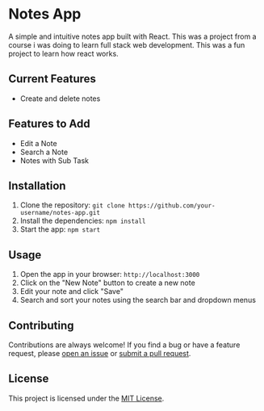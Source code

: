 # Notes App

A simple and intuitive notes app built with React. This was a project from a course i was doing to learn full stack web development.
This was a fun project to learn how react works.

## Current Features
- Create and delete notes

## Features to Add
- Edit a Note
- Search a Note
- Notes with Sub Task

## Installation

1. Clone the repository: `git clone https://github.com/your-username/notes-app.git`
2. Install the dependencies: `npm install`
3. Start the app: `npm start`

## Usage

1. Open the app in your browser: `http://localhost:3000`
2. Click on the "New Note" button to create a new note
3. Edit your note and click "Save"
4. Search and sort your notes using the search bar and dropdown menus

## Contributing

Contributions are always welcome! If you find a bug or have a feature request, please [open an issue](https://github.com/your-username/notes-app/issues) or [submit a pull request](https://github.com/SaiSawant1/KeeperApp/pulls).


## License

This project is licensed under the [MIT License](https://opensource.org/licenses/MIT).
